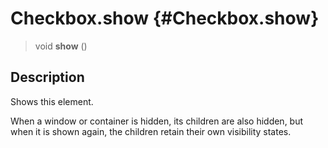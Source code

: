 Checkbox.show {#Checkbox.show}
=============

> void **show** ()

Description
-----------

Shows this element.

When a window or container is hidden, its children are also hidden, but
when it is shown again, the children retain their own visibility states.

